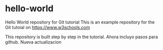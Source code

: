 # hello-world
Hello World repository for Git tutorial
This is an example repository for the Git tutoial on https://www.w3schools.com

This repository is built step by step in the tutorial.
Ahora incluyo pasos para github.
Nueva actualizacion


